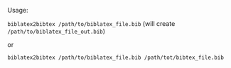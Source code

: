 Usage:

`biblatex2bibtex /path/to/biblatex_file.bib` (will create `/path/to/biblatex_file_out.bib`)

or 

`biblatex2bibtex /path/to/biblatex_file.bib /path/tot/bibtex_file.bib`